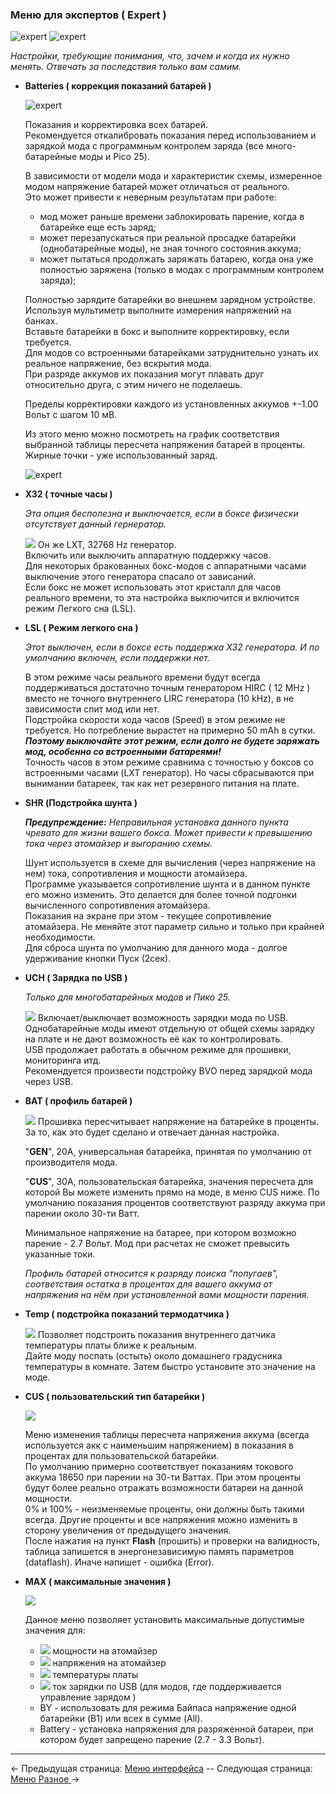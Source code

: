 ### Меню для экспертов ( Expert )
![expert](https://i.imgur.com/1oRGOHn.png) ![expert](https://i.imgur.com/FQB0DcT.png)

*Настройки, требующие понимания, что, зачем и когда их нужно менять.*
*Отвечать за последствия только вам самим.*

  * __Batteries ( коррекция показаний батарей )__
  
	![expert](https://i.imgur.com/wymVdus.png)
  
	Показания и корректировка всех батарей.  
Рекомендуется откалибровать показания перед использованием и зарядкой мода с программным контролем заряда (все много-батарейные моды и Pico 25).  

	В зависимости от модели мода и характеристик схемы, измеренное модом напряжение батарей может отличаться от реального.  
Это может привести к неверным результатам при работе:
	- мод может раньше времени заблокировать парение, когда в батарейке еще есть заряд;
	- может перезапускаться при реальной просадке батарейки (однобатарейные моды), не зная точного состояния аккума;
	- может пытаться продолжать заряжать батарею, когда она уже полностью заряжена (только в модах с программным контролем заряда);

	Полностью зарядите батарейки во внешнем зарядном устройстве. Используя мультиметр выполните измерения напряжений на банках.  
Вставьте батарейки в бокс и выполните корректировку, если требуется.  
Для модов со встроенными батарейками затруднительно узнать их реальное напряжение, без вскрытия мода.  
При разряде аккумов их показания могут плавать друг относительно друга, с этим ничего не поделаешь.

	Пределы корректировки каждого из установленных аккумов +-1.00 Вольт с шагом 10 мВ.  
    
    Из этого меню можно посмотреть на график соответствия выбранной таблицы пересчета напряжения батарей в проценты. Жирные точки - уже использованный заряд.  
    
	![expert](https://i.imgur.com/YKw1qGD.png)    

  * __X32 ( точные часы )__
  
 	*Эта опция бесполезна и выключается, если в боксе физически отсутствует данный гернератор.* 
       
	![](https://i.imgur.com/vnC8nSL.png) Он же LXT, 32768 Hz генератор.  
    Включить или выключить аппаратную поддержку часов.  
    Для некоторых бракованных бокс-модов с аппаратными часами выключение этого генератора спасало от зависаний.  
    Если бокс не может использовать этот кристалл для часов реального времени, то эта настройка выключится и включится режим Легкого сна (LSL).  
 
    

  * __LSL ( Режим легкого сна )__
  
    *Этот выключен, если в боксе есть поддержка X32 генератора. И по умолчанию включен, если поддержки нет.*  
    
    В этом режиме часы реального времени будут всегда поддерживаться достаточно точным генератором HIRC ( 12 MHz ) вместо не точного внутреннего LIRC генератора (10 kHz), в не зависимости спит мод или нет.  
    Подстройка скорости хода часов (Speed) в этом режиме не требуется. Но потребление вырастет на примерно 50 mAh в сутки. ***Поэтому выключайте этот режим, если долго не будете заряжать мод, особенно со встроенными батареями!***   
    Точность часов в этом режиме сравнима с точностью у боксов со встроенными часами (LXT генератор). Но часы сбрасываются при вынимании батареек, так как нет резервного питания на плате.
    

  * __SHR (Подстройка шунта )__
  
    ***Предупреждение:** Неправильная установка данного пункта чревато для жизни вашего бокса. Может привести к превышению тока через атомайзер и выгоранию схемы.*  
    
    Шунт используется в схеме для вычисления (через напряжение на нем) тока, сопротивления и мощности атомайзера.  
    Программе указывается сопротивление шунта и в данном пункте его можно изменить. Это делается для более точной подгонки вычисленного сопротивления атомайзера.  
    Показания на экране при этом - текущее сопротивление атомайзера. Не меняйте этот параметр сильно и только при крайней необходимости.  
    Для сброса шунта по умолчанию для данного мода - долгое удерживание кнопки Пуск (2сек).

  * __UCH ( Зарядка по USB )__
  
    *Только для многобатарейных модов и Пико 25.*  
    
    ![](https://i.imgur.com/8XfW7kx.png) Включает/выключает возможность зарядки мода по USB.  
    Однобатарейные моды имеют отдельную от общей схемы зарядку на плате и не дают возможность её как то контролировать.  
    USB продолжает работать в обычном режиме для прошивки, мониторинга итд.  
    Рекомендуется произвести подстройку BVO перед зарядкой мода через USB.

  * __BAT ( профиль батарей )__
    
    ![](https://i.imgur.com/FlPySqt.png) Прошивка пересчитывает напряжение на батарейке в проценты. За то, как это будет сделано и отвечает данная настройка.  
    
    "**GEN**", 20А, универсальная батарейка, принятая по умолчанию от производителя мода. 

    "**CUS**", 30А, пользовательская батарейка, значения пересчета для которой Вы можете изменить прямо на моде, в меню CUS ниже. По умолчанию показания процентов соответствуют разряду аккума при парении около 30-ти Ватт.  
    
	Минимальное напряжение на батарее, при котором возможно парение - 2.7 Вольт. Мод при расчетах не сможет превысить указанные токи.
        
    *Профиль батарей относится к разряду поиска "попугаев", соответствия остатка в процентах для вашего аккума от напряжения на нём при установленной вами мощности парения.*
       

  * __Temp ( подстройка показаний термодатчика )__
    
    ![](https://i.imgur.com/s2YDXAB.png) Позволяет подстроить показания внутреннего датчика температуры платы ближе к реальным.  
    Дайте моду поспать (остыть) около домашнего градусника температуры в комнате. Затем быстро установите это значение на моде.
    
    
  * __CUS ( пользовательский тип батарейки )__
  
  	![](https://i.imgur.com/TAkDoib.png)
  
	Меню изменения таблицы пересчета напряжения аккума (всегда используется акк с наименьшим напряжением) в показания в процентах для пользовательской батарейки.  
    По умолчанию примерно соответствует показаниям токового аккума 18650 при парении на 30-ти Ваттах. При этом проценты будут более реально отражать возможности батареи на данной мощности.  
    0% и 100% - неизменяемые проценты, они должны быть такими всегда. Другие проценты и все напряжения можно изменить в сторону увеличения от предыдущего значения.  
    После нажатия на пункт **Flash** (прошить) и проверки на валидность, таблица запишется в энергонезависимую память параметров (dataflash). Иначе напишет - ошибка (Error).
    
  * __MAX ( максимальные значения )__
  
  	![](https://i.imgur.com/836FKT7.png)
  
    Данное меню позволяет установить максимальные допустимые значения для:
    - ![](https://i.imgur.com/ROVNLnO.png) мощности на атомайзер
    - ![](https://i.imgur.com/g1FUKFm.png) напряжения на атомайзер
    - ![](https://i.imgur.com/MCIsNcg.png) температуры платы
    - ![](https://i.imgur.com/zPuudXa.png) ток зарядки по USB (для модов, где поддерживается управление зарядом )
    - BY - использовать для режима Байпаса напряжение одной батарейки (B1) или всех в сумме (All).
    - Battery - установка напряжения для разряженной батареи, при котором будет запрещено парение (2.7 - 3.3 Вольт).


-----

← Предыдущая страница: [Меню интерфейса](interface_ru.md) --  Следующая страница: [Меню Разное ](misc_ru.md)→
